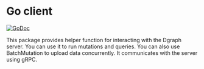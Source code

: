 # Go client

[![GoDoc](https://godoc.org/gopkg.in/adibiarsotp/dgraph.v81/client?status.svg)](https://godoc.org/gopkg.in/adibiarsotp/dgraph.v81/client)

This package provides helper function for interacting with the Dgraph server.
You can use it to run mutations and queries. You can also use BatchMutation
to upload data concurrently. It communicates with the server using gRPC.
